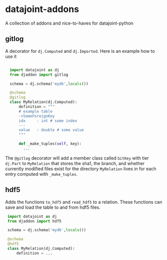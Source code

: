 # datajoint-addons

A collection of addons and nice-to-haves for datajoint-python

## gitlog

A decorator for `dj.Computed` and `dj.Imported`. Here is an example how to use it

```python

  import datajoint as dj
  from djaddon import gitlog

  schema = dj.schema('mydb',locals())

  @schema
  @gitlog
  class MyRelation(dj.Computed):
      definition = """
      # example table
      ->SomeForeignKey
      idx     : int # some index
      ---
      value   : double # some value
      """

      def _make_tuples(self, key):
        ...
```

The `@gitlog` decorator will add a member class called `GitKey` with tier `dj.Part` to `MyRelation` that stores the sha1, the branch, and whether currently modified files exist for the directory `MyRelation` lives in for each entry computed with `_make_tuples`.

## hdf5

Adds the functions `to_hdf5` and `read_hdf5` to a relation. These functions can save and load the table to and from hdf5 files.

```python
 import datajoint as dj
 from djaddon import hdf5

 schema = dj.schema('mydb',locals())

 @schema
 @hdf5
 class MyRelation(dj.Computed):
     definition = ...
```
